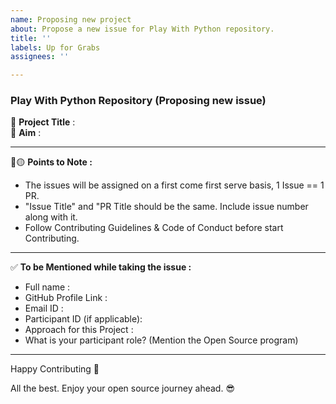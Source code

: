 ```yaml
---
name: Proposing new project
about: Propose a new issue for Play With Python repository.
title: ''
labels: Up for Grabs
assignees: ''

---
```


### Play With Python Repository (Proposing new issue)
:red_circle: **Project Title** : </br>
:red_circle: **Aim** : </br>

**********************************************************************************
:red_circle::yellow_circle: **Points to Note :**

- The issues will be assigned on a first come first serve basis, 1 Issue == 1 PR.
- "Issue Title" and "PR Title should be the same. Include issue number along with it.
- Follow Contributing Guidelines & Code of Conduct before start Contributing.

***********************************************************************
:white_check_mark: **To be Mentioned while taking the issue :**
- Full name : 
- GitHub Profile Link : 
- Email ID :
- Participant ID (if applicable):
- Approach for this Project :
- What is your participant role? (Mention the Open Source program)

*************************************************************
Happy Contributing 🚀 

All the best. Enjoy your open source journey ahead. 😎
